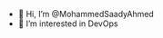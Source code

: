 - 👋 Hi, I’m @MohammedSaadyAhmed
- 👀 I’m interested in DevOps 


<!---
MohammedSaadyAhmed/MohammedSaadyAhmed is a ✨ special ✨ repository because its `README.md` (this file) appears on your GitHub profile.
You can click the Preview link to take a look at your changes.
--->
